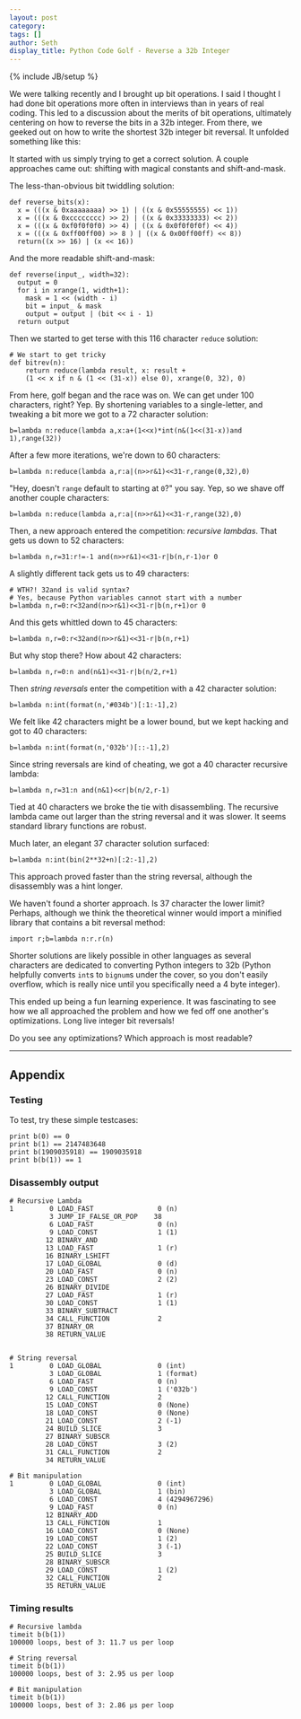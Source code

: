 ```yaml
---
layout: post
category: 
tags: []
author: Seth
display_title: Python Code Golf - Reverse a 32b Integer
---
```

{% include JB/setup %}

We were talking recently and I brought up bit operations. I said I
thought I had done bit operations more often in interviews than in years of
real coding. This led to a discussion about the merits of bit
operations, ultimately centering on how to reverse the bits in a 32b
integer. From there, we geeked out on how to write the shortest 32b
integer bit reversal. It unfolded something like this:

It started with us simply trying to get a correct solution. A couple
approaches came out: shifting with magical constants and shift-and-mask.

The less-than-obvious bit twiddling solution:

    def reverse_bits(x):
      x = (((x & 0xaaaaaaaa) >> 1) | ((x & 0x55555555) << 1))
      x = (((x & 0xcccccccc) >> 2) | ((x & 0x33333333) << 2))
      x = (((x & 0xf0f0f0f0) >> 4) | ((x & 0x0f0f0f0f) << 4))
      x = (((x & 0xff00ff00) >> 8 ) | ((x & 0x00ff00ff) << 8))
      return((x >> 16) | (x << 16))

And the more readable shift-and-mask:

    def reverse(input_, width=32):
      output = 0
      for i in xrange(1, width+1):
        mask = 1 << (width - i)
        bit = input_ & mask
        output = output | (bit << i - 1)
      return output
    
Then we started to get terse with this 116 character `reduce` solution:

    # We start to get tricky
    def bitrev(n):
        return reduce(lambda result, x: result + 
        (1 << x if n & (1 << (31-x)) else 0), xrange(0, 32), 0)

From here, golf began and the race was on. We can get under 100 characters, 
right? Yep. By shortening variables to a single-letter, and tweaking a bit 
more we got to a 72 character solution:

    b=lambda n:reduce(lambda a,x:a+(1<<x)*int(n&(1<<(31-x))and 1),range(32))

After a few more iterations, we're down to 60 characters:

    b=lambda n:reduce(lambda a,r:a|(n>>r&1)<<31-r,range(0,32),0)

"Hey, doesn't `range` default to starting at `0`?" you say. Yep, so we
shave off another couple characters:

    b=lambda n:reduce(lambda a,r:a|(n>>r&1)<<31-r,range(32),0)

Then, a new approach entered the competition: *recursive lambdas*. That
gets us down to 52 characters:

    b=lambda n,r=31:r!=-1 and(n>>r&1)<<31-r|b(n,r-1)or 0

A slightly different tack gets us to 49 characters:

    # WTH?! 32and is valid syntax? 
    # Yes, because Python variables cannot start with a number
    b=lambda n,r=0:r<32and(n>>r&1)<<31-r|b(n,r+1)or 0

And this gets whittled down to 45 characters:

    b=lambda n,r=0:r<32and(n>>r&1)<<31-r|b(n,r+1)

But why stop there? How about 42 characters:

    b=lambda n,r=0:n and(n&1)<<31-r|b(n/2,r+1)

Then *string reversals* enter the competition with a 42 character solution:

    b=lambda n:int(format(n,'#034b')[:1:-1],2)

We felt like 42 characters might be a lower bound, but we kept hacking
and got to 40 characters:

    b=lambda n:int(format(n,'032b')[::-1],2)

Since string reversals are kind of cheating, we got a 40 character
recursive lambda:

    b=lambda n,r=31:n and(n&1)<<r|b(n/2,r-1)

Tied at 40 characters we broke the tie with disassembling. The recursive
lambda came out larger than the string reversal and it was slower.
It seems standard library functions are robust.

Much later, an elegant 37 character solution surfaced:

    b=lambda n:int(bin(2**32+n)[:2:-1],2)

This approach proved faster than the string reversal, although the
disassembly was a hint longer.

We haven't found a shorter approach. Is 37 character the lower limit?
Perhaps, although we think the theoretical winner would import a minified 
library that contains a bit reversal method:

    import r;b=lambda n:r.r(n)

Shorter solutions are likely possible in other languages as several
characters are dedicated to converting Python integers to 32b (Python
helpfully converts `int`s to `bignum`s under the cover, so you don't
easily overflow, which is really nice until you specifically need a 4 byte
integer).

This ended up being a fun learning experience. It was fascinating to see
how we all approached the problem and how we fed off one another's
optimizations. Long live integer bit reversals!

Do you see any optimizations? Which approach is most readable?

---

## Appendix

### Testing
To test, try these simple testcases:
 
    print b(0) == 0
    print b(1) == 2147483648
    print b(1909035918) == 1909035918
    print b(b(1)) == 1

### Disassembly output

    # Recursive Lambda
    1         0 LOAD_FAST                0 (n)
              3 JUMP_IF_FALSE_OR_POP    38
              6 LOAD_FAST                0 (n)
              9 LOAD_CONST               1 (1)
             12 BINARY_AND          
             13 LOAD_FAST                1 (r)
             16 BINARY_LSHIFT       
             17 LOAD_GLOBAL              0 (d)
             20 LOAD_FAST                0 (n)
             23 LOAD_CONST               2 (2)
             26 BINARY_DIVIDE       
             27 LOAD_FAST                1 (r)
             30 LOAD_CONST               1 (1)
             33 BINARY_SUBTRACT     
             34 CALL_FUNCTION            2
             37 BINARY_OR           
             38 RETURN_VALUE


    # String reversal
    1         0 LOAD_GLOBAL              0 (int)
              3 LOAD_GLOBAL              1 (format)
              6 LOAD_FAST                0 (n)
              9 LOAD_CONST               1 ('032b')
             12 CALL_FUNCTION            2
             15 LOAD_CONST               0 (None)
             18 LOAD_CONST               0 (None)
             21 LOAD_CONST               2 (-1)
             24 BUILD_SLICE              3
             27 BINARY_SUBSCR       
             28 LOAD_CONST               3 (2)
             31 CALL_FUNCTION            2
             34 RETURN_VALUE

    # Bit manipulation
    1         0 LOAD_GLOBAL              0 (int)
              3 LOAD_GLOBAL              1 (bin)
              6 LOAD_CONST               4 (4294967296)
              9 LOAD_FAST                0 (n)
             12 BINARY_ADD
             13 CALL_FUNCTION            1
             16 LOAD_CONST               0 (None)
             19 LOAD_CONST               1 (2)
             22 LOAD_CONST               3 (-1)
             25 BUILD_SLICE              3
             28 BINARY_SUBSCR
             29 LOAD_CONST               1 (2)
             32 CALL_FUNCTION            2
             35 RETURN_VALUE

### Timing results

    # Recursive lambda
    timeit b(b(1))
    100000 loops, best of 3: 11.7 us per loop

    # String reversal
    timeit b(b(1))
    100000 loops, best of 3: 2.95 us per loop
    
    # Bit manipulation
    timeit b(b(1))
    100000 loops, best of 3: 2.86 µs per loop
